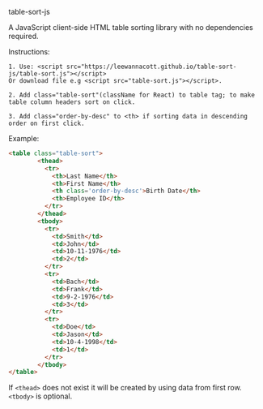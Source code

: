 table-sort-js

A JavaScript client-side HTML table sorting library with no dependencies required. 

Instructions:
```
1. Use: <script src="https://leewannacott.github.io/table-sort-js/table-sort.js"></script>
Or download file e.g <script src="table-sort.js"></script>.

2. Add class="table-sort"(className for React) to table tag; to make table column headers sort on click.

3. Add class="order-by-desc" to <th> if sorting data in descending order on first click.
```
Example:
```html
<table class="table-sort">
        <thead>
          <tr>
            <th>Last Name</th>
            <th>First Name</th>
            <th class='order-by-desc'>Birth Date</th>
            <th>Employee ID</th>
          </tr>
        </thead>
        <tbody>
          <tr>
            <td>Smith</td>
            <td>John</td>
            <td>10-11-1976</td>
            <td>2</td>
          </tr>
          <tr>
            <td>Bach</td>
            <td>Frank</td>
            <td>9-2-1976</td>
            <td>3</td>
          </tr>
          <tr>
            <td>Doe</td>
            <td>Jason</td>
            <td>10-4-1998</td>
            <td>1</td>
          </tr>
        </tbody>
</table>
```

If `<thead>` does not exist it will be created by using data from first row. `<tbody>` is optional.
